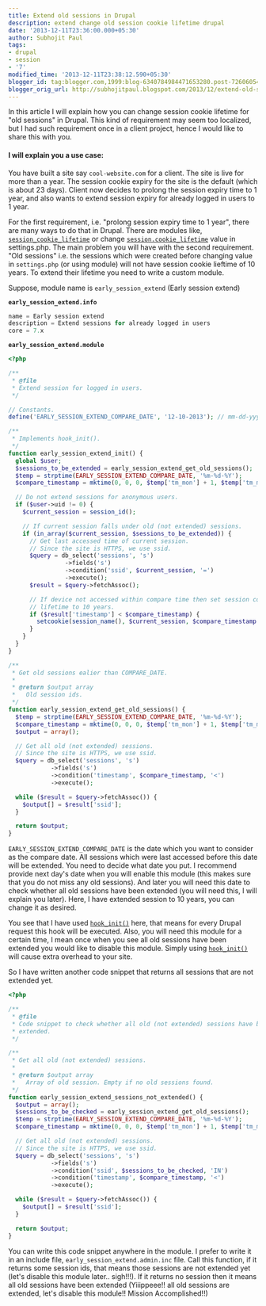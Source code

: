 ```yaml
---
title: Extend old sessions in Drupal
description: extend change old session cookie lifetime drupal
date: '2013-12-11T23:36:00.000+05:30'
author: Subhojit Paul
tags:
- drupal
- session
- '7'
modified_time: '2013-12-11T23:38:12.590+05:30'
blogger_id: tag:blogger.com,1999:blog-6340784984471653280.post-7260605418433723869
blogger_orig_url: http://subhojitpaul.blogspot.com/2013/12/extend-old-sessions-in-drupal.html
---
```


In this article I will explain how you can change session cookie lifetime for "old sessions" in Drupal. This kind of requirement may seem too localized, but I had such requirement once in a client project, hence I would like to share this with you.

#### I will explain you a use case:
You have built a site say `cool-website.com` for a client. The site is live for more than a year. The session cookie expiry for the site is the default (which is about 23 days). Client now decides to prolong the session expiry time to 1 year, and also wants to extend session expiry for already logged in users to 1 year.

For the first requirement, i.e. "prolong session expiry time to 1 year", there are many ways to do that in Drupal. There are modules like, [`session_cookie_lifetime`](https://drupal.org/project/session_cookie_lifetime) or change [`session.cookie_lifetime`](http://fleetthought.com/changing-length-user-sessions-drupal) value in settings.php.
The main problem you will have with the second requirement. "Old sessions" i.e. the sessions which were created before changing value in `settings.php` (or using module) will not have session cookie lieftime of 10 years. To extend their lifetime you need to write a custom module.

Suppose, module name is `early_session_extend` (Early session extend)

**`early_session_extend.info`**

```php
name = Early session extend
description = Extend sessions for already logged in users
core = 7.x
```

**`early_session_extend.module`**

```php
<?php

/**
 * @file
 * Extend session for logged in users.
 */

// Constants.
define('EARLY_SESSION_EXTEND_COMPARE_DATE', '12-10-2013'); // mm-dd-yyyy

/**
 * Implements hook_init().
 */
function early_session_extend_init() {
  global $user;
  $sessions_to_be_extended = early_session_extend_get_old_sessions();
  $temp = strptime(EARLY_SESSION_EXTEND_COMPARE_DATE, '%m-%d-%Y');
  $compare_timestamp = mktime(0, 0, 0, $temp['tm_mon'] + 1, $temp['tm_mday'], $temp['tm_year'] + 1900);

  // Do not extend sessions for anonymous users.
  if ($user->uid != 0) {
    $current_session = session_id();

    // If current session falls under old (not extended) sessions.
    if (in_array($current_session, $sessions_to_be_extended)) {
      // Get last accessed time of current session.
      // Since the site is HTTPS, we use ssid.
      $query = db_select('sessions', 's')
                ->fields('s')
                ->condition('ssid', $current_session, '=')
                ->execute();
      $result = $query->fetchAssoc();

      // If device not accessed within compare time then set session cookie
      // lifetime to 10 years.
      if ($result['timestamp'] < $compare_timestamp) {
        setcookie(session_name(), $current_session, $compare_timestamp + 315569520, '/', '.' . $_SERVER['SERVER_NAME']);
      }
    }
  }
}

/**
 * Get old sessions ealier than COMPARE_DATE.
 *
 * @return $output array
 *   Old session ids.
 */
function early_session_extend_get_old_sessions() {
  $temp = strptime(EARLY_SESSION_EXTEND_COMPARE_DATE, '%m-%d-%Y');
  $compare_timestamp = mktime(0, 0, 0, $temp['tm_mon'] + 1, $temp['tm_mday'], $temp['tm_year'] + 1900);
  $output = array();

  // Get all old (not extended) sessions.
  // Since the site is HTTPS, we use ssid.
  $query = db_select('sessions', 's')
            ->fields('s')
            ->condition('timestamp', $compare_timestamp, '<')
            ->execute();

  while ($result = $query->fetchAssoc()) {
    $output[] = $result['ssid'];
  }

  return $output;
}
```

`EARLY_SESSION_EXTEND_COMPARE_DATE` is the date which you want to consider as the compare date. All sessions which were last accessed before this date will be extended. You need to decide what date you put. I recommend provide next day's date when you will enable this module (this makes sure that you do not miss any old sessions). And later you will need this date to check whether all old sessions have been extended (you will need this, I will explain you later).
Here, I have extended session to 10 years, you can change it as desired.

You see that I have used [`hook_init()`](https://api.drupal.org/api/drupal/modules!system!system.api.php/function/hook_init) here, that means for every Drupal request this hook will be executed. Also, you will need this module for a certain time, I mean once when you see all old sessions have been extended you would like to disable this module. Simply using [`hook_init()`](https://api.drupal.org/api/drupal/modules!system!system.api.php/function/hook_init) will cause extra overhead to your site.

So I have written another code snippet that returns all sessions that are not extended yet.

```php
<?php

/**
 * @file
 * Code snippet to check whether all old (not extended) sessions have been
 * extended.
 */

/**
 * Get all old (not extended) sessions.
 *
 * @return $output array
 *   Array of old session. Empty if no old sessions found.
 */
function early_session_extend_sessions_not_extended() {
  $output = array();
  $sessions_to_be_checked = early_session_extend_get_old_sessions();
  $temp = strptime(EARLY_SESSION_EXTEND_COMPARE_DATE, '%m-%d-%Y');
  $compare_timestamp = mktime(0, 0, 0, $temp['tm_mon'] + 1, $temp['tm_mday'], $temp['tm_year'] + 1900);

  // Get all old (not extended) sessions.
  // Since the site is HTTPS, we use ssid.
  $query = db_select('sessions', 's')
            ->fields('s')
            ->condition('ssid', $sessions_to_be_checked, 'IN')
            ->condition('timestamp', $compare_timestamp, '<')
            ->execute();

  while ($result = $query->fetchAssoc()) {
    $output[] = $result['ssid'];
  }

  return $output;
}
```

You can write this code snippet anywhere in the module. I prefer to write it in an include file, `early_session_extend.admin.inc` file. Call this function, if it returns some session ids, that means those sessions are not extended yet (let's disable this module later.. sigh!!!). If it returns no session then it means all old sessions have been extended (Yiiippeee!! all old sessions are extended, let's disable this module!! Mission Accomplished!!)
